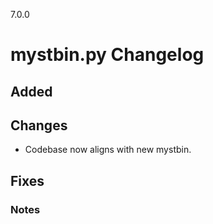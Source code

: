 7.0.0

# mystbin.py Changelog

## Added

## Changes
- Codebase now aligns with new mystbin.

## Fixes

### Notes
